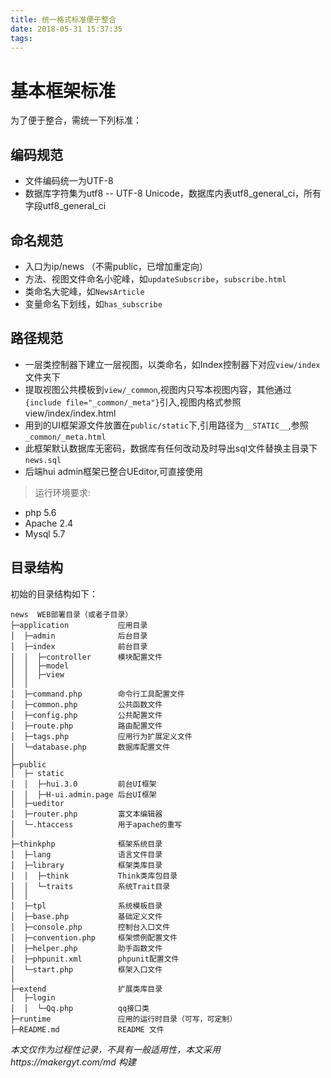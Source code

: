 ```yaml
---
title: 统一格式标准便于整合
date: 2018-05-31 15:37:35
tags:
---
```

基本框架标准
===============

为了便于整合，需统一下列标准：
## 编码规范
 + 文件编码统一为UTF-8
 + 数据库字符集为utf8 -- UTF-8 Unicode，数据库内表utf8_general_ci，所有字段utf8_general_ci

<!-- more -->
## 命名规范
 + 入口为ip/news （不需public，已增加重定向）
 + 方法、视图文件命名小驼峰，如`updateSubscribe`，`subscribe.html`
 + 类命名大驼峰，如`NewsArticle`
 + 变量命名下划线，如`has_subscribe`

## 路径规范
 + 一层类控制器下建立一层视图，以类命名，如Index控制器下对应`view/index`文件夹下
 + 提取视图公共模板到`view/_common`,视图内只写本视图内容，其他通过	`{include file="_common/_meta"}`引入,视图内格式参照view/index/index.html
 + 用到的UI框架源文件放置在`public/static`下,引用路径为`__STATIC__`,参照`_common/_meta.html`
 + 此框架默认数据库无密码，数据库有任何改动及时导出sql文件替换主目录下`news.sql`
 + 后端hui admin框架已整合UEditor,可直接使用

> 运行环境要求:

+ php 5.6
+ Apache 2.4
+ Mysql 5.7

## 目录结构

初始的目录结构如下：

~~~
news  WEB部署目录（或者子目录）
├─application           应用目录
│  ├─admin              后台目录
│  ├─index              前台目录
│  │  ├─controller      模块配置文件
│  │  ├─model            
│  │  ├─view            
│  │
│  ├─command.php        命令行工具配置文件
│  ├─common.php         公共函数文件
│  ├─config.php         公共配置文件
│  ├─route.php          路由配置文件
│  ├─tags.php           应用行为扩展定义文件
│  └─database.php       数据库配置文件
│
├─public  
│  ├─ static            
│  │  ├─hui.3.0         前台UI框架
│  │  ├─H-ui.admin.page 后台UI框架
│  ├─ueditor         	
│  ├─router.php         富文本编辑器
│  └─.htaccess          用于apache的重写
│
├─thinkphp              框架系统目录
│  ├─lang               语言文件目录
│  ├─library            框架类库目录
│  │  ├─think           Think类库包目录
│  │  └─traits          系统Trait目录
│  │
│  ├─tpl                系统模板目录
│  ├─base.php           基础定义文件
│  ├─console.php        控制台入口文件
│  ├─convention.php     框架惯例配置文件
│  ├─helper.php         助手函数文件
│  ├─phpunit.xml        phpunit配置文件
│  └─start.php          框架入口文件
│
├─extend                扩展类库目录
│  ├─login              
│  │  └─Qq.php          qq接口类
├─runtime               应用的运行时目录（可写，可定制）
├─README.md             README 文件
~~~

*本文仅作为过程性记录，不具有一般适用性，本文采用https://makergyt.com/md 构建*
